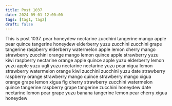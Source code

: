 ```yaml
---
title: Post 1037
date: 2024-09-01 12:00:00
tags: [tag1, tag2]
draft: false
---
```

This is post 1037.
pear
honeydew
nectarine
zucchini
tangerine
mango
apple
pear
quince
tangerine
honeydew
elderberry
yuzu
zucchini
zucchini
grape
tangerine
raspberry
elderberry
watermelon
apple
lemon
cherry
mango
strawberry
zucchini
orange
mango
lemon
quince
apple
strawberry
yuzu
kiwi
raspberry
nectarine
orange
apple
quince
apple
yuzu
elderberry
lemon
yuzu
apple
yuzu
ugli
yuzu
nectarine
nectarine
yuzu
pear
xigua
lemon
strawberry
watermelon
orange
kiwi
zucchini
zucchini
yuzu
date
strawberry
raspberry
orange
strawberry
mango
quince
strawberry
mango
xigua
orange
grape
lemon
xigua
fig
cherry
strawberry
zucchini
watermelon
quince
tangerine
raspberry
grape
tangerine
zucchini
honeydew
date
nectarine
lemon
pear
grape
yuzu
banana
tangerine
lemon
pear
cherry
xigua
honeydew
